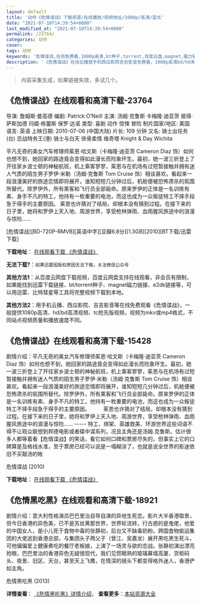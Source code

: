```yaml
---
layout: default
title: '动作《危情谍战》下载资源/在线播放/视频地址/1080p/高清/蓝光'
date: "2021-07-10T14:39:54+0800"
last_modified_at: "2021-07-10T14:39:54+0800"
permalink: /23764/
categories: 动作
cover:
tags: 动作
keywords: '危情谍战,在线免费看,1080p高清,bt种子,torrent,百度云盘,magnet,磁力链,迅雷下载资源'
description: '《危情谍战》在线云播放手机西瓜影院吉吉影音免费看，1080p高清bd/hd未删减完整版和tc抢先枪版，mkv/mp4格式，附带bt/torrent种子、magnet/磁力链、百度云盘、网盘资源迅雷下载链接'
---
```


>内容采集生成，如果链接失效，多试几个。


## 《危情谍战》在线观看和高清下载-23764

导演: 詹姆斯·曼高德 编剧: Patrick O’Neill 主演: 汤姆·克鲁斯 卡梅隆·迪亚茨 彼得·萨斯加德 玛姬·格蕾斯 保罗·达诺 类型: 喜剧 动作 惊悚 冒险 制片国家/地区: 美国 语言: 英语 上映日期: 2010-07-06 (中国大陆) 片长: 109 分钟 又名: 骑士出任务(台) 恋战特务王(港) 骑士与白天 侠骨柔情 维奇塔 Knight & Day Wichita

平凡无奇的美女汽车修理师茱恩·哈文斯（卡梅隆·迪亚茨 Cameron Diaz 饰）如何也想不到，她回家的路途竟会变得如此漫长而险象环生。最初，她一波三折登上了开往家乡波士顿的神秘航班，机上乘客寥寥，茱恩与在机场有过短暂接触并拥有迷人气质的陌生男子罗伊·米勒（汤姆·克鲁斯 Tom Cruise 饰）相谈甚欢。看起来一段浪漫美好的旅途恋情即将展开，谁知短短几分钟过后，机舱便被恐怖肃杀的氛围所替代。除罗伊外，所有乘客和飞行员全部毙命。原来罗伊的正体是一名训练有素、身手不凡的特工，他持有一枚重要的电池，而这也成为一众叛徒特工不择手段急于得手的主要原因。 茱恩也许猜对了结局，却根本没有猜到过程。在接下来的日子里，她将和罗伊上天入地、周游世界，享受枪林弹雨、血雨腥风旅途中的浪漫与惊险……


[危情谍战][BD-720P-RMVB][英语中字][豆瓣6.8分][1.3GB][2010][BT下载/迅雷下载]

**下载地址**： [在线观看下载 《危情谍战》](https://www.btdx8.com/torrent/knight_and_day_2010.html) 


**无法下载?**：`如果迅雷因版权原因无法下载，关注微信公众号 `

**其他方法1**：从百度云网盘下载视频，百度云网盘支持在线观看，非会员有限制，如果能找到迅雷下载链接、bt/torrent种子、magnet磁力链接、e2dk链接等，可以用迅雷、比特彗星等工具将完整视频下载到本地。

**其他方法2**：用手机云播、西瓜影院、吉吉影音等在线免费观看《危情谍战》，一般提供1080p高清、hd/bd高清视频、tc抢先版视频，视频为mkv或mp4格式，不同站点视频质量和播放速度不同。


## 《危情谍战》在线观看和高清下载-15428

剧情介绍：平凡无奇的美女汽车修理师茱恩·哈文斯（卡梅隆·迪亚茨 Cameron Diaz 饰）如何也想不到，她回家的路途竟会变得如此漫长而险象环生。最初，她一波三折登上了开往家乡波士顿的神秘航班，机上乘客寥寥，茱恩与在机场有过短暂接触并拥有迷人气质的陌生男子罗伊·米勒（汤姆·克鲁斯 Tom Cruise 饰）相谈甚欢。看起来一段浪漫美好的旅途恋情即将展开，谁知短短几分钟过后，机舱便被恐怖肃杀的氛围所替代。除罗伊外，所有乘客和飞行员全部毙命。原来罗伊的正体是一名训练有素、身手不凡的特工，他持有一枚重要的电池，而这也成为一众叛徒特工不择手段急于得手的主要原因。  　　茱恩也许猜对了结局，却根本没有猜到过程。在接下来的日子里，她将和罗伊上天入地、周游世界，享受枪林弹雨、血雨腥风旅途中的浪漫与惊险…… ----- 特工、绑架、英雄救美、环游世界这些词语不得不让观众联想到邦德电影或者碟中谍系列，况且主角还是汤姆.克鲁斯。估计很多人都等着看【危情谍战】的笑话，看它如何口碑和票房尽失的，但事实上它的口碑算是及格线水准，至于票房已经可以说是一塌糊涂了，也就是说全世界的影迷依旧不买靓汤的帐


危情谍战 (2010)

**下载地址**： [在线观看下载 《危情谍战》](https://www.btbtdy.me/btdy/dy4615.html) 


## 《危情黑吃黑》在线观看和高清下载-18921

剧情介绍：意大利性格演员巴巴里治自导自演的异地生死恋。影片大半香港取景，但今日香港的异色美，已不是苏丝黄那世界，世界轮流转，行古惑的是鬼佬，他爱的中国女人，是小儿死于食物中毒的张静初，后台又不缺毒奶粉。跨国食物偷运集团的大佬逃到香港总部，与集团头子两父子（曾江、吴嘉龙）展开黑吃黑生死斗，可他偏偏爱上健康煮吃的餐厅老板娘，上演了一场灵与欲的恋战。张静初演出漂亮抢眼，巴巴里治的香港异色无疑很现代，我们见惯眼熟的玻璃幕墙高厦、货柜码头、夜景、旧区、天台，甚至天上飞鹰，在情深的镜头下都变得格外迷人，香港俨如主角。


危情黑吃黑 (2013)

**详情查看**： [《危情黑吃黑》详情介绍](/movie/18921/)， **查看更多**：[本站资源大全](/movie/t/all/)

